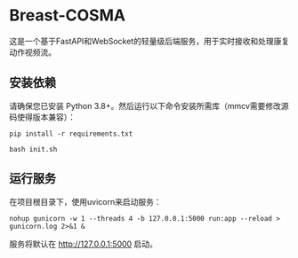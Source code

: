 # Breast-COSMA

这是一个基于FastAPI和WebSocket的轻量级后端服务，用于实时接收和处理康复动作视频流。

## 安装依赖
请确保您已安装 Python 3.8+。然后运行以下命令安装所需库（mmcv需要修改源码使得版本兼容）：

```
pip install -r requirements.txt

bash init.sh
```


## 运行服务
在项目根目录下，使用uvicorn来启动服务：
```
nohup gunicorn -w 1 --threads 4 -b 127.0.0.1:5000 run:app --reload > gunicorn.log 2>&1 &
```
服务将默认在 http://127.0.0.1:5000 启动。
